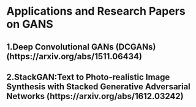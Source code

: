 <h1>Applications and Research Papers on GANS</h1>

<h2>
1.Deep Convolutional GANs (DCGANs)(https://arxiv.org/abs/1511.06434)
  </h2>
  
  
<h2>  
2.StackGAN:Text to Photo-realistic Image Synthesis with Stacked Generative Adversarial Networks
(https://arxiv.org/abs/1612.03242)
</h2>

